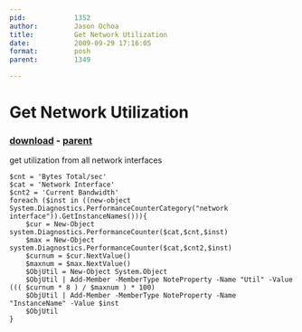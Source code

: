 ```yaml
---
pid:            1352
author:         Jason Ochoa
title:          Get Network Utilization
date:           2009-09-29 17:16:05
format:         posh
parent:         1349

---
```


# Get Network Utilization

### [download](Scripts\1352.ps1) - [parent](Scripts\1349.md)

get utilization from all network interfaces

```posh
$cnt = 'Bytes Total/sec'
$cat = 'Network Interface'
$cnt2 = 'Current Bandwidth'
foreach ($inst in ((new-object System.Diagnostics.PerformanceCounterCategory("network interface")).GetInstanceNames())){
	$cur = New-Object system.Diagnostics.PerformanceCounter($cat,$cnt,$inst)
	$max = New-Object system.Diagnostics.PerformanceCounter($cat,$cnt2,$inst)
	$curnum = $cur.NextValue()
	$maxnum = $max.NextValue()
	$ObjUtil = New-Object System.Object
	$ObjUtil | Add-Member -MemberType NoteProperty -Name "Util" -Value ((( $curnum * 8 ) / $maxnum ) * 100)
	$ObjUtil | Add-Member -MemberType NoteProperty -Name "InstanceName" -Value $inst
	$ObjUtil
}
```
